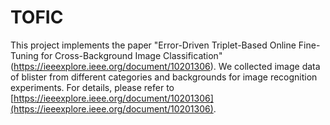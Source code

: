 # TOFIC
This project implements the paper "Error-Driven Triplet-Based Online Fine-Tuning for Cross-Background Image Classification"(https://ieeexplore.ieee.org/document/10201306). We collected image data of blister from different categories and backgrounds for image recognition experiments. For details, please refer to [https://ieeexplore.ieee.org/document/10201306](https://ieeexplore.ieee.org/document/10201306).
